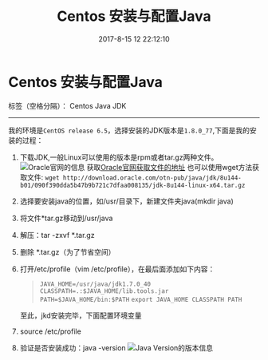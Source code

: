 ﻿---
title: Centos 安装与配置Java
date: 2017-8-15 12 22:12:10
tags: [Centos, Java, JDK]
---
# Centos 安装与配置Java

标签（空格分隔）： Centos Java JDK

---
我的环境是`CentOS release 6.5`，选择安装的JDK版本是`1.8.0_77`,下面是我的安装的过程：

 1. 下载JDK,一般Linux可以使用的版本是rpm或者tar.gz两种文件。
    ![Oracle官网的信息](https://thumbnail0.baidupcs.com/thumbnail/de4e6b59bc4f306cd8070fd50ee58732?fid=286293584-250528-227731002301805&time=1502787600&rt=sh&sign=FDTAER-DCb740ccc5511e5e8fedcff06b081203-pOV1rnEYsHe8RYYKm2jj3srlVts%3D&expires=8h&chkv=0&chkbd=0&chkpc=&dp-logid=5258302600596834627&dp-callid=0&size=c710_u400&quality=100&vuk=-&ft=video)
    获取[Oracle官网获取文件的地址](http://www.oracle.com/technetwork/java/javase/downloads/jdk8-downloads-2133151.html)
    也可以使用wget方法获取文件: `wget http://download.oracle.com/otn-pub/java/jdk/8u144-b01/090f390dda5b47b9b721c7dfaa008135/jdk-8u144-linux-x64.tar.gz`
 
 2. 选择要安装java的位置，如/usr/目录下，新建文件夹java(mkdir java)
 
 3. 将文件*tar.gz移动到/usr/java
 
 4. 解压：tar -zxvf *.tar.gz
 
 5. 删除 *.tar.gz（为了节省空间）
 
 6. 打开/etc/profile（vim /etc/profile），在最后面添加如下内容：

    > `JAVA_HOME=/usr/java/jdk1.7.0_40`
    > `CLASSPATH=.:$JAVA_HOME/lib.tools.jar`
    > `PATH=$JAVA_HOME/bin:$PATH`
    > `export JAVA_HOME CLASSPATH PATH`

    至此，jkd安装完毕，下面配置环境变量

 7. source /etc/profile

 8. 验证是否安装成功：java -version
    ![Java Version的版本信息](https://thumbnail0.baidupcs.com/thumbnail/bfe0b4d88511c19caadd84b489454c8b?fid=286293584-250528-1056413199211259&time=1502787600&rt=sh&sign=FDTAER-DCb740ccc5511e5e8fedcff06b081203-TRzrMYra0wy3ENpKJfF0n0WB%2Fy4%3D&expires=8h&chkv=0&chkbd=0&chkpc=&dp-logid=5258319068848520264&dp-callid=0&size=c710_u400&quality=100&vuk=-&ft=video)




